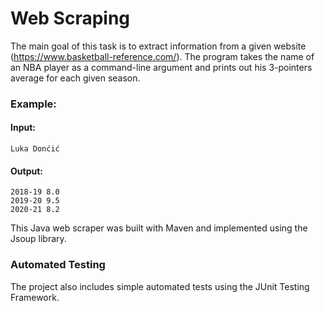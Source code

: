 # Web Scraping
The main goal of this task is to extract information from a given website (https://www.basketball-reference.com/).
The program takes the name of an NBA player as a command-line argument and prints out his 3-pointers average for each given season.

### Example:

#### Input:
```
Luka Donćić
```
#### Output:
```
2018-19 8.0
2019-20 9.5
2020-21 8.2
```
This Java web scraper was built with Maven and implemented using the Jsoup library.
### Automated Testing
The project also includes simple automated tests using the JUnit Testing Framework.
